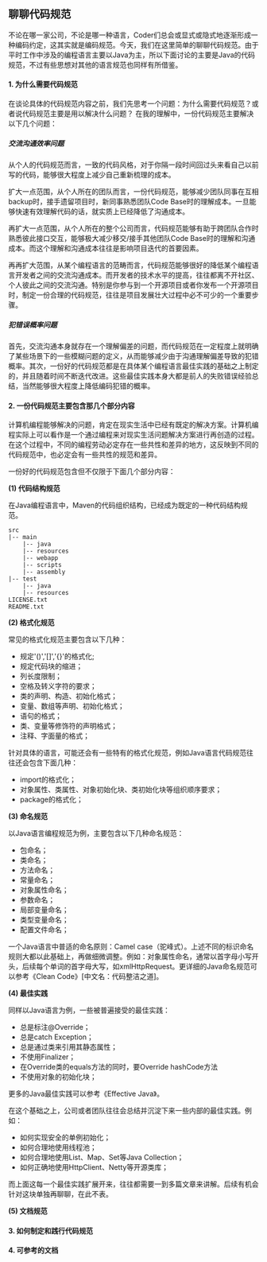 ## 聊聊代码规范 ##

不论在哪一家公司，不论是哪一种语言，Coder们总会或显式或隐式地逐渐形成一种编码约定，这其实就是编码规范。今天，我们在这里简单的聊聊代码规范。由于平时工作中涉及的编程语言主要以Java为主，所以下面讨论的主要是Java的代码规范，不过有些思想对其他的语言规范也同样有所借鉴。

#### 1. 为什么需要代码规范 ####

在谈论具体的代码规范内容之前，我们先思考一个问题：为什么需要代码规范？或者说代码规范主要是用以解决什么问题？
在我的理解中，一份代码规范主要解决以下几个问题：

##### 交流沟通效率问题 #####

从个人的代码规范而言，一致的代码风格，对于你隔一段时间回过头来看自己以前写的代码，能够很大程度上减少自己重新梳理的成本。

扩大一点范围，从个人所在的团队而言，一份代码规范，能够减少团队同事在互相backup时，接手遗留项目时，新同事熟悉团队Code Base时的理解成本。一旦能够快速有效理解代码的话，就实质上已经降低了沟通成本。

再扩大一点范围，从个人所在的整个公司而言，代码规范能够有助于跨团队合作时熟悉彼此接口交互，能够极大减少移交/接手其他团队Code Base时的理解和沟通成本。而这个理解和沟通成本往往是影响项目迭代的首要因素。

再再扩大范围，从某个编程语言的范畴而言，代码规范能够很好的降低某个编程语言开发者之间的交流沟通成本。而开发者的技术水平的提高，往往都离不开社区、个人彼此之间的交流沟通。特别是你参与到一个开源项目或者你发布一个开源项目时，制定一份合理的代码规范，往往是项目发展壮大过程中必不可少的一个重要步骤。

##### 犯错误概率问题 #####
首先，交流沟通本身就存在一个理解偏差的问题，而代码规范在一定程度上就明确了某些场景下的一些模糊问题的定义，从而能够减少由于沟通理解偏差导致的犯错概率。其次，一份好的代码规范都是在具体某个编程语言最佳实践的基础之上制定的，并且随着时间不断迭代改进。这些最佳实践本身大都是前人的失败错误经验总结，当然能够很大程度上降低编码犯错的概率。

#### 2. 一份代码规范主要包含那几个部分内容 ####

计算机编程能够解决的问题，肯定在现实生活中已经有既定的解决方案。计算机编程实际上可以看作是一个通过编程来对现实生活问题解决方案进行再创造的过程。在这个过程中，不同的编程劳动必定存在一些共性和差异的地方，这反映到不同的代码规范中，也必定会有一些共性的规范和差异。

一份好的代码规范包含但不仅限于下面几个部分内容：

**(1) 代码结构规范**

在Java编程语言中，Maven的代码组织结构，已经成为既定的一种代码结构规范。

    src
    |-- main
        |-- java
        |-- resources
        |-- webapp
        |-- scripts
        |-- assembly
    |-- test 
        |-- java
        |-- resources
    LICENSE.txt
    README.txt

**(2) 格式化规范**

常见的格式化规范主要包含以下几种：

- 规定'()','[]','{}'的格式化;
- 规定代码块的缩进；
- 列长度限制；
- 空格及转义字符的要求；
- 类的声明、构造、初始化格式；
- 变量、数组等声明、初始化格式；
- 语句的格式；
- 类、变量等修饰符的声明格式；
- 注释、字面量的格式；

针对具体的语言，可能还会有一些特有的格式化规范，例如Java语言代码规范往往还会包含下面几种：

- import的格式化；
- 对象属性、类属性、对象初始化块、类初始化块等组织顺序要求；
- package的格式化；

**(3) 命名规范**

以Java语言编程规范为例，主要包含以下几种命名规范：

- 包命名；
- 类命名；
- 方法命名；
- 常量命名；
- 对象属性命名；
- 参数命名；
- 局部变量命名；
- 类型变量命名；
- 配置文件命名；

一个Java语言中普适的命名原则：Camel case（驼峰式）。上述不同的标识命名规则大都以此基础上，再做细微调整。例如：对象属性命名，通常以首字母小写开头，后续每个单词的首字母大写，如xmlHttpRequest。更详细的Java命名规范可以参考《Clean Code》[中文名：代码整洁之道]。


**(4) 最佳实践**

同样以Java语言为例，一些被普遍接受的最佳实践：

- 总是标注@Override；
- 总是catch Exception；
- 总是通过类来引用其静态属性；
- 不使用Finalizer；
- 在Override类的equals方法的同时，要Override hashCode方法
- 不使用对象的初始化块；

更多的Java最佳实践可以参考《Effective Java》。

在这个基础之上，公司或者团队往往会总结并沉淀下来一些内部的最佳实践。例如：

- 如何实现安全的单例初始化；
- 如何合理地使用线程池；
- 如何合理地使用List、Map、Set等Java Collection；
- 如何正确地使用HttpClient、Netty等开源类库；

而上面这每一个最佳实践扩展开来，往往都需要一到多篇文章来讲解。后续有机会针对这块单独再聊聊，在此不表。

**(5) 文档规范**



#### 3. 如何制定和践行代码规范 ####


#### 4. 可参考的文档 ####


